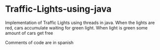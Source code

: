 # Traffic-Lights-using-java
Implementation of Traffic Lights using threads in java. When the lights are red, cars accumulate waiting for green light. When light is green some amount of cars get free


Comments of code are in spanish
